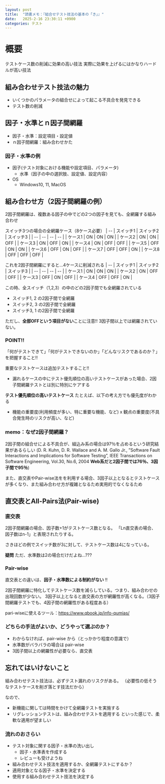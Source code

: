 ```yaml
---
layout: post
title:  "読書メモ：『組合せテスト技法の基本の「き」』"
date:   2025-2-16 23:30:11 +0900
categories: テスト
---
```


# 概要
テストケース数の削減に効果の高い技法
実際に効果を上げるにはかなりハードルが高い技法

## 組み合わせテスト技法の魅力
- いくつかのパラメータの組合せによって起こる不具合を発見できる
- テスト数の削減

## 因子・水準とｎ因子間網羅
- 因子・水準：設定項目・設定値
- ｎ因子間網羅：組み合わせかた

### 因子・水準の例
- 因子(テスト対象における機能や設定項目、パラメータ)
  - 水準（因子の中の選択肢、設定値、設定内容）
- OS
  - Windows10, 11, MacOS

## 組み合わせ方（2因子間網羅の例）
2因子間網羅は、複数ある因子の中でどの2つの因子を見ても、全網羅する組み合わせ

スイッチ3つの場合の全網羅ケース（8ケース必要）
| -- | スイッチ1 | スイッチ2 | スイッチ3 | 
| -- | -- | -- | -- |
| ケース1 | ON | ON | ON |
| ケース2 | ON | ON | OFF |
| ケース3 | ON | OFF | ON |
| ケース4 | ON | OFF | OFF |
| ケース5 | OFF | ON | ON |
| ケース6 | OFF | ON | OFF |
| ケース7 | OFF | OFF | ON |
| ケース8 | OFF | OFF | OFF |

これを2因子間網羅にすると...4ケースに削減される
| -- | スイッチ1 | スイッチ2 | スイッチ3 | 
| -- | -- | -- | -- |
| ケース1 | ON | ON | ON |
| ケース2 | ON | OFF | OFF |
| ケース3 | OFF | ON | OFF |
| ケース4 | OFF | OFF | ON |

この時、全スイッチ（1,2,3）の中のどの2因子間でも全網羅されている
- スイッチ1, 2 の2因子間で全網羅
- スイッチ2, 3 の2因子間で全網羅
- スイッチ3, 1 の2因子間で全網羅

ただし、**全部OFFという項目がない**ことに注意!!
3因子間以上では網羅されていない。

### POINT!!
「何がテストできて」「何がテストできないのか」「どんなリスクであるのか？」を把握すること!!

重要なテストケースは追加テストすること!!
- 漏れるケースの中にテスト優先順位の高いテストケースがあった場合、2因子間網羅テストとは別に特別にケアする


**テスト優先順位の高いテストケース**
たとえば、以下の考え方でも優先度がわかる
- 機能の重要度(利用頻度が多い、特に重要な機能、など) x 観点の重要度(不具合発生時のリスクが高い、など)

### memo：なぜ2因子間網羅？
2因子間の組合せによる不具合が、組込み系の場合は97％を占めるという研究結果があるらしい
(D. R. Kuhn, D. R. Wallace and A. M. Gallo Jr., ”Software Fault Interactions and Implications for  Software Testing”, IEEE Transactions on Software Engineering, Vol.30, No.6, 2004 
**Web系だと2因子間では76％、3因子間で95％**)

また、直交表やPair-wise法をを利用する場合、3因子以上となるとテストケースが多くなり、また組み合わせ方が複雑となるため実用的でなくなるため

## 直交表とAll-Pairs法(Pair-wise)

### 直交表
2因子間網羅の場合、因子数+1がテストケース数となる。
「Ln直交表の場合、因子数はn-1」と表現されたりする。

さきほどの例でスイッチ数が3に対して、テストケース数は4になっている。

**疑問**
ただ、水準数は2の場合だけだよね...???

### Pair-wise
直交表との違いは、**因子・水準数による制約がない** !!

2因子間網羅に特化してテストケース数を減らしている。つまり、組み合わせの出現回数が少ない。
3因子以上となると直交表の方が網羅性が高くなる。（3因子間網羅テストでも、4因子間の網羅性がある程度ある）

pari-wiseに使えるツール：https://www.qbook.jp/info-qumias/

### どちらの手法がよいか、どうやって選ぶのか？

- わからなければ、pair-wise から（とっかかり程度の意識で）
- 水準数がバラバラの場合は pair-wise 
- 3因子間以上の網羅性が必要なら、直交表

## 忘れてはいけないこと
組み合わせテスト技法は、必ずテスト漏れのリスクがある。
（必要性の低そうなテストケースを削ぎ落とす技法だから）

なので、
- 新機能に関しては時間をかけて全網羅テストを実施する
- リグレッションテストは、組み合わせテストを適用する
といった感じで、柔軟な適用が望ましい

### 流れのおさらい
- テスト対象に関する因子・水準の洗い出し
  - 因子・水準表を作成する
  - レビューも受けようね
- 組み合わせテスト技法を適用するか、全網羅テストにするか？
- 適用対象となる因子・水準を決定する
- 使用する組み合わせテスト技法を決定する


